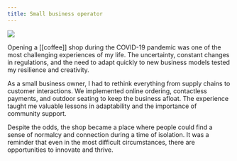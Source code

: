 ```yaml
---
title: Small business operator
---
```

<img src="{{ site.baseurl }}/assets/paper-moon-cafe.jpg">

Opening a [[coffee]] shop during the COVID-19 pandemic was one of the most challenging experiences of my life. The uncertainty, constant changes in regulations, and the need to adapt quickly to new business models tested my resilience and creativity. 

As a small business owner, I had to rethink everything from supply chains to customer interactions. We implemented online ordering, contactless payments, and outdoor seating to keep the business afloat. The experience taught me valuable lessons in adaptability and the importance of community support. 

Despite the odds, the shop became a place where people could find a sense of normalcy and connection during a time of isolation. It was a reminder that even in the most difficult circumstances, there are opportunities to innovate and thrive.